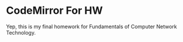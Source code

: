 # CodeMirror For HW

Yep, this is my final homework for Fundamentals of Computer Network Technology.
